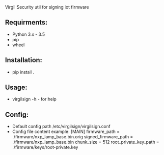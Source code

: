Virgil Security util for signing iot firmware

## Requirments:
* Python 3.x - 3.5
* pip
* wheel

## Installation:
* pip install .

## Usage:
* virgilsign -h - for help

## Config:
* Default config path /etc/virgilsign/virgilsign.conf
* Config file content example:
[MAIN]
firmware_path = ./firmware/nxp_lamp_base.bin.orig
signed_firmware_path = ./firmware/nxp_lamp_base.bin
chunk_size = 512
root_private_key_path = ./firmware/keys/root-private.key
